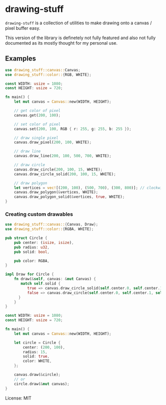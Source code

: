 # drawing-stuff

`drawing-stuff` is a collection of utilities to make drawing onto a canvas / pixel buffer easy.

This version of the library is definetely not fully featured and also not fully documented as its mostly thought for my personal use.

## Examples

```rust
use drawing_stuff::canvas::Canvas;
use drawing_stuff::color::{RGB, WHITE};

const WIDTH: usize = 1080;
const HEIGHT: usize = 720;

fn main() {
    let mut canvas = Canvas::new(WIDTH, HEIGHT);

    // get color of pixel
    canvas.get(200, 100);

    // set color of pixel
    canvas.set(200, 100, RGB { r: 255, g: 255, b: 255 });

    // draw single pixel
    canvas.draw_pixel(200, 100, WHITE);

    // draw line
    canvas.draw_line(200, 100, 500, 700, WHITE);

    // draw circle
    canvas.draw_circle(200, 100, 15, WHITE);
    canvas.draw_circle_solid(200, 100, 15, WHITE);

    // draw polygon
    let vertices = vec![(200, 100), (500, 700), (300, 800)]; // clockwise
    canvas.draw_polygon(&vertices, WHITE);
    canvas.draw_polygon_solid(&vertices, true, WHITE);
}
```

### Creating custom drawables

```rust
use drawing_stuff::canvas::{Canvas, Draw};
use drawing_stuff::color::{RGBA, WHITE};

pub struct Circle {
    pub center: (isize, isize),
    pub radius: u32,
    pub solid: bool,

    pub color: RGBA,
}

impl Draw for Circle {
    fn draw(&self, canvas: &mut Canvas) {
       match self.solid {
          true => canvas.draw_circle_solid(self.center.0, self.center.1, self.radius, self.color),
          false => canvas.draw_circle(self.center.0, self.center.1, self.radius, self.color),
      }
    }
}

const WIDTH: usize = 1080;
const HEIGHT: usize = 720;

fn main() {
    let mut canvas = Canvas::new(WIDTH, HEIGHT);

    let circle = Circle {
        center: (200, 100),
        radius: 15,
        solid: true,
        color: WHITE,
    };

    canvas.draw(&circle);
    // or
    circle.draw(&mut canvas);
}
```

License: MIT
